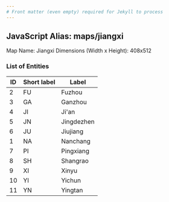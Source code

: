 ```yaml
---
# Front matter (even empty) required for Jekyll to process
---
```


## JavaScript Alias: maps/jiangxi

Map Name: Jiangxi
Dimensions (Width x Height): 408x512





### List of Entities

ID | Short label | Label
---|---|---|
2|FU|Fuzhou
3|GA|Ganzhou
4|JI|Ji'an
5|JN|Jingdezhen
6|JU|Jiujiang
1|NA|Nanchang
7|PI|Pingxiang
8|SH|Shangrao
9|XI|Xinyu
10|YI|Yichun
11|YN|Yingtan
